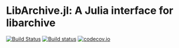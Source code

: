 # LibArchive.jl: A Julia interface for libarchive

[![Build Status](https://travis-ci.org/yuyichao/LibArchive.jl.svg?branch=master)](https://travis-ci.org/yuyichao/LibArchive.jl)
[![Build status](https://ci.appveyor.com/api/projects/status/github/yuyichao/LibArchive.jl?branch=master)](https://ci.appveyor.com/project/yuyichao/libarchive-jl/branch/master)
[![codecov.io](http://codecov.io/github/yuyichao/LibArchive.jl/coverage.svg?branch=master)](http://codecov.io/github/yuyichao/LibArchive.jl?branch=master)

